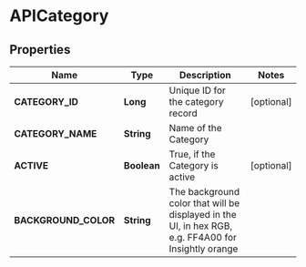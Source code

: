 
# APICategory

## Properties
Name | Type | Description | Notes
------------ | ------------- | ------------- | -------------
**CATEGORY_ID** | **Long** | Unique ID for the category record |  [optional]
**CATEGORY_NAME** | **String** | Name of the Category | 
**ACTIVE** | **Boolean** | True, if the Category is active |  [optional]
**BACKGROUND_COLOR** | **String** | The background color that will be displayed in the UI, in hex RGB, e.g. FF4A00 for Insightly orange | 



